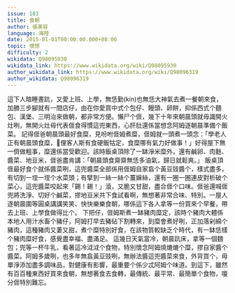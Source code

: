 ```yaml
---
issue: 103
title: 食朝
author: 張美容
language: 海陸
date: 2015-01-01T00:00:00.000+08:00
topic: 懷想
difficulty: 2
wikidata: Q98095930
wikidata_link: https://www.wikidata.org/wiki/Q98095930
author_wikidata_link: https://www.wikidata.org/wiki/Q98096319
author_wikidata: Q98096319
---
```

這下人暗睡晝䟘，又愛上班、上學，無恁勤(kin)也無恁大神氣去煮一餐朝來食，加勝三步腳就有一間店仔，由在你愛買中式个包仔、饅頭、卵餅，抑係西式个麵包、漢堡、三明治來做朝，都非常方便。懶尸个𠊎，幾下十年來朝晨頭就毋識開火灶咧，無開火灶毋代表𠊎食得慣這兜東西，心肝肚還係當想念阿姆逐朝晨準備个飯菜。
記得𠊎爸朝晨頭最好食糜，見吩咐𠊎姆煮糜，𠊎姆就一頭煮一頭念：「學老人正有朝晨頭食糜，𫣆俚客人斯有食硬飯牯定，食糜哪有氣力好做事！」好得屋下無一儕做粗事，糜還係當受歡迎。該時飯桌頂除了一缽淨米糜外，還有鹹卵、肉麩、醬菜、地豆米，𠊎爸盡肯講：「朝晨頭食齋齋無恁多油氣，歸日就鬆爽。」
飯桌頂𠊎最好食个就係醬菜咧，這兜醬菜全部係用𠊎姆自家翕个黃豆豉醬个，樣式盡多，有切到一垤一垤个水菜頭；有擘到一絲一絲个薑嫲絲，還有一圈一圈連皮對析破个菜心，這兜醬菜咬起來「錫！錫！」滾，又脆又甘甜，盡合𠊎个口味。𠊎爸還喊𠊎兜將洗淨、切好个鹹菜，摎地豆米共下食試看啊，無想著非常合味、特別。一屋人逐朝晨圍等圓桌講講笑笑、快快樂樂食朝，哪係這下各人拿等一份買來个早餐，帶去上班、上學食做得比个。
下把仔，𠊎姆斯煮一缽豬肉糜定，該時个豬肉大體係本地人用汁水畜个豬仔，阿姆打早去豬砧下割轉來，到糜會煮好咧，正加落剁綿个豬肉，這種豬肉又萋又甜，煮个糜特別好食，在該物質較缺乏个時代，有一缽恁樣个豬肉糜好食，感覺盡幸福、盡滿足。
這幾日天氣當冷，朝晨䟘床，拿等一個麵包；兜等一杯牛乳，看著這冷泧泧个食物，特別懷念阿姆燒熝熝个糜，摎自家醬个醬菜。阿姆多歲咧，也多年無翕黃豆豉咧，無辦法醬這兜醬菜來食，外背買个，毋單淨添加盡多調味品，對健康有影響，最重要个係少忒阿姆个味道。到這下，雖然有百百種東西好買來食朝，無想著食去食轉，最傳統、最平常、最簡單个食物，嗄分𠊎特別難忘。